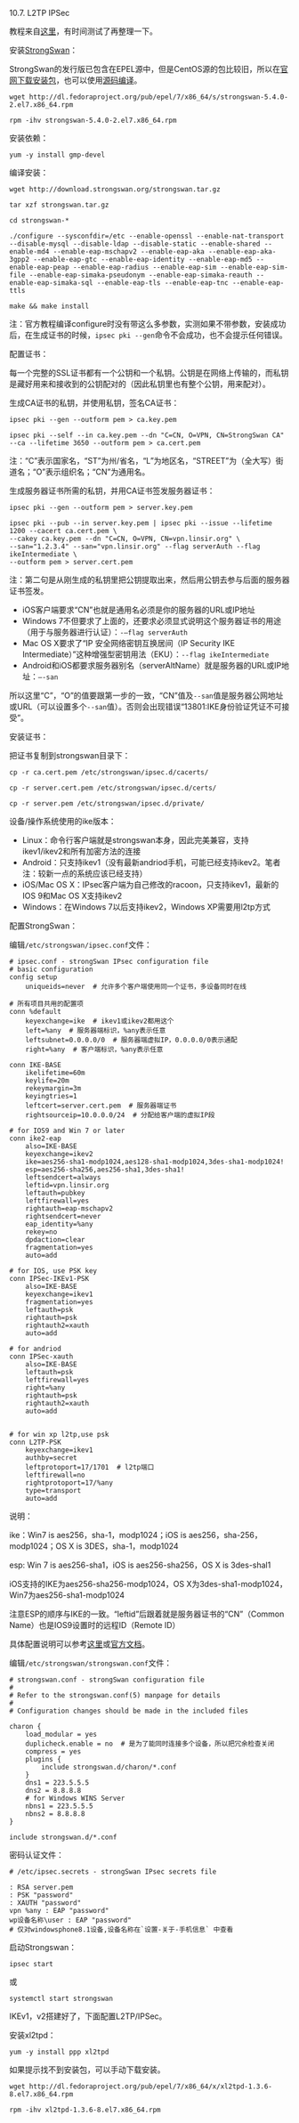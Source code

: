 10.7. L2TP IPSec

教程来自[这里](https://linsir.org/post/how_to_install_IPSec_IKEV2_base_on_strongswan_with_CentOS7)，有时间测试了再整理一下。

安装[StrongSwan](https://www.strongswan.org/)：

StrongSwan的发行版已包含在EPEL源中，但是CentOS源的包比较旧，所以在[官网下载安装包](https://pkgs.org/download/strongswan)，也可以使用[源码编译](https://www.strongswan.org/download.html)。

`wget http://dl.fedoraproject.org/pub/epel/7/x86_64/s/strongswan-5.4.0-2.el7.x86_64.rpm`

`rpm -ihv strongswan-5.4.0-2.el7.x86_64.rpm`

安装依赖：

`yum -y install gmp-devel`

编译安装：

`wget http://download.strongswan.org/strongswan.tar.gz`

`tar xzf strongswan.tar.gz`

`cd strongswan-*`

`./configure --sysconfdir=/etc --enable-openssl --enable-nat-transport --disable-mysql --disable-ldap --disable-static --enable-shared --enable-md4 --enable-eap-mschapv2 --enable-eap-aka --enable-eap-aka-3gpp2 --enable-eap-gtc --enable-eap-identity --enable-eap-md5 --enable-eap-peap --enable-eap-radius --enable-eap-sim --enable-eap-sim-file --enable-eap-simaka-pseudonym --enable-eap-simaka-reauth --enable-eap-simaka-sql --enable-eap-tls --enable-eap-tnc --enable-eap-ttls`

`make && make install`

注：官方教程编译configure时没有带这么多参数，实测如果不带参数，安装成功后，在生成证书的时候，`ipsec pki --gen`命令不会成功，也不会提示任何错误。

配置证书：

每一个完整的SSL证书都有一个公钥和一个私钥。公钥是在网络上传输的，而私钥是藏好用来和接收到的公钥配对的（因此私钥里也有整个公钥，用来配对）。

生成CA证书的私钥，并使用私钥，签名CA证书：

`ipsec pki --gen --outform pem > ca.key.pem`

`ipsec pki --self --in ca.key.pem --dn "C=CN, O=VPN, CN=StrongSwan CA" --ca --lifetime 3650 --outform pem > ca.cert.pem`

注：“C”表示国家名，“ST”为州/省名，“L”为地区名，“STREET”为（全大写）街道名；“O”表示组织名；“CN”为通用名。

生成服务器证书所需的私钥，并用CA证书签发服务器证书：

`ipsec pki --gen --outform pem > server.key.pem`

```
ipsec pki --pub --in server.key.pem | ipsec pki --issue --lifetime 1200 --cacert ca.cert.pem \
--cakey ca.key.pem --dn "C=CN, O=VPN, CN=vpn.linsir.org" \
--san="1.2.3.4" --san="vpn.linsir.org" --flag serverAuth --flag ikeIntermediate \
--outform pem > server.cert.pem
```

注：第二句是从刚生成的私钥里把公钥提取出来，然后用公钥去参与后面的服务器证书签发。

* iOS客户端要求“CN”也就是通用名必须是你的服务器的URL或IP地址
* Windows 7不但要求了上面的，还要求必须显式说明这个服务器证书的用途（用于与服务器进行认证）：`-–flag serverAuth`
* Mac OS X要求了“IP 安全网络密钥互换居间（IP Security IKE Intermediate）”这种增强型密钥用法（EKU）：`--flag ikeIntermediate`
* Android和iOS都要求服务器别名（serverAltName）就是服务器的URL或IP地址：`–-san`

所以这里“C”，“O”的值要跟第一步的一致，“CN”值及`--san`值是服务器公网地址或URL（可以设置多个`--san`值）。否则会出现错误“13801:IKE身份验证凭证不可接受”。

安装证书：

把证书复制到strongswan目录下：

`cp -r ca.cert.pem /etc/strongswan/ipsec.d/cacerts/`

`cp -r server.cert.pem /etc/strongswan/ipsec.d/certs/`

`cp -r server.pem /etc/strongswan/ipsec.d/private/`

设备/操作系统使用的ike版本：

* Linux：命令行客户端就是strongswan本身，因此完美兼容，支持 ikev1/ikev2和所有加密方法的连接
* Android：只支持ikev1（没有最新andriod手机，可能已经支持ikev2。笔者注：较新一点的系统应该已经支持）
* iOS/Mac OS X：IPsec客户端为自己修改的racoon，只支持ikev1，最新的IOS 9和Mac OS X支持ikev2
* Windows：在Windows 7以后支持ikev2，Windows XP需要用l2tp方式

配置StrongSwan：

编辑`/etc/strongswan/ipsec.conf`文件：

```
# ipsec.conf - strongSwan IPsec configuration file
# basic configuration
config setup
    uniqueids=never  # 允许多个客户端使用同一个证书，多设备同时在线

# 所有项目共用的配置项
conn %default
    keyexchange=ike  # ikev1或ikev2都用这个
    left=%any  # 服务器端标识，%any表示任意
    leftsubnet=0.0.0.0/0  # 服务器端虚拟IP，0.0.0.0/0表示通配
    right=%any  # 客户端标识，%any表示任意

conn IKE-BASE
    ikelifetime=60m
    keylife=20m
    rekeymargin=3m
    keyingtries=1
    leftcert=server.cert.pem  # 服务器端证书
    rightsourceip=10.0.0.0/24  # 分配给客户端的虚拟IP段

# for IOS9 and Win 7 or later
conn ike2-eap
    also=IKE-BASE
    keyexchange=ikev2
    ike=aes256-sha1-modp1024,aes128-sha1-modp1024,3des-sha1-modp1024!
    esp=aes256-sha256,aes256-sha1,3des-sha1!
    leftsendcert=always
    leftid=vpn.linsir.org
    leftauth=pubkey
    leftfirewall=yes
    rightauth=eap-mschapv2
    rightsendcert=never
    eap_identity=%any
    rekey=no
    dpdaction=clear
    fragmentation=yes
    auto=add

# for IOS, use PSK key
conn IPSec-IKEv1-PSK
    also=IKE-BASE
    keyexchange=ikev1
    fragmentation=yes
    leftauth=psk
    rightauth=psk
    rightauth2=xauth
    auto=add

# for andriod 
conn IPSec-xauth
    also=IKE-BASE
    leftauth=psk
    leftfirewall=yes
    right=%any
    rightauth=psk
    rightauth2=xauth
    auto=add


# for win xp l2tp,use psk
conn L2TP-PSK
    keyexchange=ikev1
    authby=secret
    leftprotoport=17/1701  # l2tp端口
    leftfirewall=no
    rightprotoport=17/%any
    type=transport
    auto=add
```

说明：

ike：Win7 is aes256，sha-1，modp1024；iOS is aes256，sha-256，modp1024；OS X is 3DES，sha-1，modp1024

esp: Win 7 is aes256-sha1，iOS is aes256-sha256，OS X is 3des-shal1

iOS支持的IKE为aes256-sha256-modp1024，OS X为3des-sha1-modp1024，Win7为aes256-sha1-modp1024

注意ESP的顺序与IKE的一致。“leftid”后跟着就是服务器证书的“CN”（Common Name）也是IOS9设置时的远程ID（Remote ID）

具体配置说明可以参考[这里](https://zh.opensuse.org/SDB:Setup_Ipsec_VPN_with_Strongswan)或[官方文档](https://wiki.strongswan.org/projects/strongswan/wiki)。

编辑`/etc/strongswan/strongswan.conf`文件：

```
# strongswan.conf - strongSwan configuration file
#
# Refer to the strongswan.conf(5) manpage for details
#
# Configuration changes should be made in the included files

charon {
    load_modular = yes
    duplicheck.enable = no  # 是为了能同时连接多个设备，所以把冗余检查关闭
    compress = yes
    plugins {
        include strongswan.d/charon/*.conf
    }
    dns1 = 223.5.5.5
    dns2 = 8.8.8.8
    # for Windows WINS Server
    nbns1 = 223.5.5.5
    nbns2 = 8.8.8.8
}

include strongswan.d/*.conf
```

密码认证文件：

```
# /etc/ipsec.secrets - strongSwan IPsec secrets file

: RSA server.pem
: PSK "password"
: XAUTH "password"
vpn %any : EAP "password"
wp设备名称\user : EAP "password"  
# 仅对windowsphone8.1设备,设备名称在`设置-关于-手机信息` 中查看
```

启动Strongswan：

`ipsec start`

或

`systemctl start strongswan`

IKEv1，v2搭建好了，下面配置L2TP/IPSec。

安装xl2tpd：

`yum -y install ppp xl2tpd`

如果提示找不到安装包，可以手动下载安装。

`wget http://dl.fedoraproject.org/pub/epel/7/x86_64/x/xl2tpd-1.3.6-8.el7.x86_64.rpm`

`rpm -ihv xl2tpd-1.3.6-8.el7.x86_64.rpm`




































